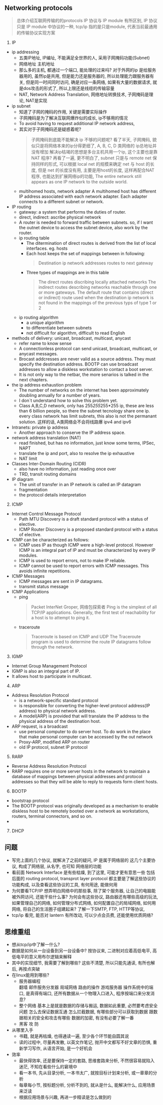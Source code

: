 
## Networking protocols

> 总体介绍互联网传输的的protocols
> IP 协议与 IP module 有所区别, IP 协议只是 IP module 中协议的一种, tcp/ip 指的是只是module, 代表当前最通用的传输协议实现方案
> 

1. IP
- ip addressing
    * 五类IP地址, IP编址, 不能满足全世界的人, 采用子网掩码功能(Subnet)
    * 网络地址 主机地址
    * 那么多的主机, 都通过一个端口, 能处理的过来吗? 
        对于外网的ip 是给服务器用的, 虽然ip是共用, 但是能力还是服务器的, 所以处理能力跟服务器有关, 但是同一时间同时访问, 确是对应一条网络, 如果有大量的数据请求, 就是dos攻击的形式了, 所以上限还是线缆的传输容量
    * NAT, Network Address Translation, 网络地址转换技术, 子网掩码是理论, NAT是实现
- ip subnet
    * 知道了子网的掩码的作用, 关键是需要实际操作
    * 子网掩码是为了解决互联网爆炸似的成长, ip不够用的情况
    * To avoid having to request additional IP network address, 
    * 其实对于子网掩码还是疑惑着呢? 
        > 子网掩码到底能不能解决 ip 不够的问题呢?
        > 看了半天, 子网掩码, 貌似只是将网络本来的ip分得更细了,  A, B, C, D 类网络的 ip总地址并没有增加
        > 解决ip枯竭的思想是多台主机共用一个ip, 这个主要也是靠 NAT 程序?
        > 再看了一遍, 更不明白了,  subnet 只是与 remote net 保持同样的形式, 可以根据 local net 的规模来确定 net 与 host 的长度, 但是 net 的长度没有用, 主要是用host的长度, 这样再配合NAT程序, 也能达到扩展网络ip的功能, The entire network still appears as one IP network to the outside world.
    * multihomed hosts, network adapter
        A multihomed host has different IP address associated with each network adapter. 
        Each adapter connects to a different subnet or network.
- IP routing
    * gateway: a system that performs the duties of router.
    * direct, indirect: ascribe physical network
    * A router is needed to forward traffic between subnets.
        so, if I want the outnet device to access the subnet device, also work by the router.
    * ip routing table 
        + The ditermination of direct routes is derived from the list of local interfaces. eg. hosts 
        + Each host keeps the set of mappings between in following:
            > Destination ip network addresses
            > routes to next gateway 
        + Three types of mappings are in this table
            > The direct routes discribing locally attached networks
            > The indirect routes describing networks reachable through one or more gateways.
            > The default route that contains (direct or indirect) route used when the destination ip network is not found in the mappings of the previous typs of type 1 or 2
    * ip routing algorithm
        + a unique algorithm 
        + to differentiate between subnets
        + not difficult for algorithm, difficult to read English
- methods of delivery: unicast, broadcast, multicast, anycast
    * refer name to know sense
    * A connectionless protocol can send unicast, broadcast, multicast, or anycast messages.
    * Brocast addcresses are never valid as a source address. They must specify the destination address.
        BOOTP can use broadcast addresses to allow a diskless workstation to contact a boot server.
    * It is not only way to the netbar,  the more senarios is talked in the next chapters.
- the ip address exhaustion problem
    * The number of networks on the internet has been approximately doubling annually for a number of years.
    * I don`t understand how to solve this problem yet.
    * Class A,B,C,D network, only has 255*255*255*255 ip, these are less than 6 billion people, so there the subnet tecnology share one ip.
        every class network has limit subnets, this also is not the permanant solution.
        这样的话, A类网络会不会将线路爆
        ipv4 and ipv6
- Intranets: private ip address
    * Another approach to conserve the IP address space.
- network address translation (NAT)
    * read finished, but has no information, just know some terms, IPSec, NAPT
    * translate the ip and port, also to resolve the ip exhaustive 
    * NAT limit
- Classes Inter-Domain Routing (CIDR)
    * also have no information, just reading once over
    * TRD, transit routing domains
- IP diagram
    * The unit of transfer in an IP network is called an IP datagram
    * fragmentation
    * the protocol details interpretation

2. ICMP
- Internet Control Message Protocol
    * Path MTU Discovery is a draft standard protocol with a status of elective.
    * ICMP Router Discovery is a proposed standard protocol with a status of elective.
- ICMP can be characterized as follows:
    * ICMP uses IP as though ICMP were a high-level protocol. However ICMP is an integral part of IP and must be characterized by every IP modules.
    * ICMP is used to report errors, not to make IP reliable.
    * ICMP cannot be used to report errors with ICMP messages. This avoids infinite repetitions.
- ICMP Messages
    * ICMP messages are sent in IP datagrams.
    * transmit status message 
- ICMP Applications
    * ping
        > Packet InterNet Groper, 网络包探索者 
        > Ping is the simplest of all TCP/IP applications. 
        > Generally, the first test of reachability for a host is to attempt to ping it.
    * traceroute
        > Traceroute is based on ICMP and UDP
        > The Traceroute program is used to determine the route IP datagrams follow through the network.

3. IGMP
- Internet Group Management Protocol
- IGMP is also an integral part of IP.
- It allows host to participate in multicast.

4. ARP
- Address Resolution Protocol
    * is a network-specific standard protocol
    * is responsible for converting the higher-level protocol address(IP address) to physical network address. 
    * A model(ARP) is provided that will translate the IP address to the physical address of the destination host.
- ARP request, is a broadcast 
    * use personal computer to do server host. To do work in the place that make personal computer can be accessed by the out network
    * Proxy-ARP, modified ARP on router
    * old IP protocol, subnet IP protocol

5. RARP
- Reverse Address Resolution Protocol 
- RARP requires one or more server hosts in the network to maintain a database of mappings between physical addresses and protocol addresses so that they will be able to reply to requests form client hosts.

6. BOOTP
- bootstrap protocol
- The BOOTP protocol was originally developed as a mechanism to enable diskless host to be remotely booted over a network as workstations, routers, terminal connectors, and so on.
- 

7. DHCP

## 问题
- 写完上面的几个协议, 就解决了之前的疑问, IP 是属于网络层的
    这几个主要协议, 构成了网络层, 从名字, 也可知 网络层的功能
- 看前面 Network Interface 是有些枯燥, 到了这里, 可能才更有意思一些
    包括后面的 routing protocol, transprot layer protocol 都主要是了解这些协议的功能构成, 以及查看这些协议的工具, 有何用途, 能做何用
- 为何要看TCP/IP
    想弄明白网络中的那些事, 除了架个服务器, 让自己的电脑能被外网访问, 还能干些什么事? 为何会有这些协议,  路由器还有哪些高级的玩法, 如果管理自己的网络, 如何管理分布式网络, 如何配置自己的局域网络, 如何用网络, 将自己的生活圈子组建起来?
    了解一下SMTP, FTP, HTTP等协议, 
- tcp/ip 看完, 能否对 lantern 有所改动, 可以少点会员费, 还能使用优质网络?

## 思维重组
- 想从tcp/ip中了解一什么?
- 数据是如何从一台设备到另一台设备中? 
    按协议来, 二进制对应着高低电平, 高低电平的意义用布尔逻辑来解释
- 其中的实现细节, 我需要了解到哪些? 
    这些不清楚, 所以只能先通读, 有所也解后, 再按点突破
- 在linux能用到哪些?
    * 服务器编程  
        翻墙
        邮件服务分发器
        局域网络
        路由的操作 
        游戏服务器
        操作系统中的端口, 是真得有端口, 还所有数据从一个物理入口进入, 程序按端口来分发消息?
    * 整个网络 基本上是就是数据的存储与搬运, 数据如此重要, 必然要考虑安全问题
        怎么去保证数据互通
        怎么拦截数据, 有哪些部分可以获取到数据 
        跟数据相关的安全和攻击有哪些
        数据的加密, 有没有必要了解一番
    * 黑客
        攻
        防
- 从哪里入手
    * 书籍, 就是再枯燥, 也得通读一遍, 至少各个环节能自圆其说
    * 读的过程中, 尽量再发散, 以英文作笔记, 抛开中文都写不好文章的恐惧, 重新学习写作, 从语言开始, 是一个好机会
- 效率
    * 最快得效率, 还是要保持一定的套路, 思维套路来分析, 不然很容易就陷入迷茫, 不知在看些什么的窘境中
    * 看一本书, 先从目录分析, 一本书太广, 就按目标计划来分析, 或一章章的分析
    * 每章每小节, 按标题分析, 分析不到的, 就从是什么, 能解决什么, 应用场景来泛读
    * 根据应用场景与兴趣, 再进一步精读是怎么做到的
    
